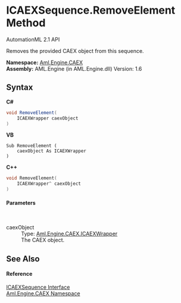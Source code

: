 # ICAEXSequence.RemoveElement Method 
AutomationML 2.1 API 

Removes the provided CAEX object from this sequence.

**Namespace:**&nbsp;<a href="N_Aml_Engine_CAEX">Aml.Engine.CAEX</a><br />**Assembly:**&nbsp;AML.Engine (in AML.Engine.dll) Version: 1.6

## Syntax

**C#**<br />
``` C#
void RemoveElement(
	ICAEXWrapper caexObject
)
```

**VB**<br />
``` VB
Sub RemoveElement ( 
	caexObject As ICAEXWrapper
)
```

**C++**<br />
``` C++
void RemoveElement(
	ICAEXWrapper^ caexObject
)
```


#### Parameters
&nbsp;<dl><dt>caexObject</dt><dd>Type: <a href="T_Aml_Engine_CAEX_ICAEXWrapper">Aml.Engine.CAEX.ICAEXWrapper</a><br />The CAEX object.</dd></dl>

## See Also


#### Reference
<a href="T_Aml_Engine_CAEX_ICAEXSequence">ICAEXSequence Interface</a><br /><a href="N_Aml_Engine_CAEX">Aml.Engine.CAEX Namespace</a><br />